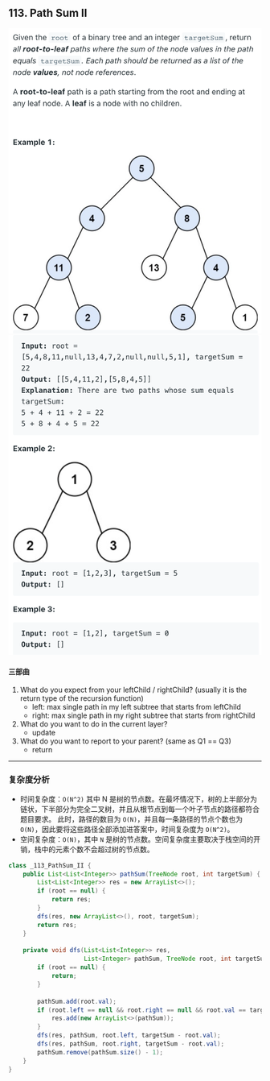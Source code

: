 ## 113. Path Sum II
![](img/2021-08-20-15-06-07.png)
![](img/2021-08-20-15-06-40.png)


#### 三部曲

1. What do you expect from your leftChild / rightChild? (usually it is the return type of the
   recursion function)
   - left: max single path in my left subtree that starts from leftChild
   - right: max single path in my right subtree that starts from rightChild
2. What do you want to do in the current layer?
   - update 
3. What do you want to report to your parent? (same as Q1 == Q3)
   - return 

---

### 复杂度分析
- 时间复杂度：`O(N^2)` 其中 N 是树的节点数。在最坏情况下，树的上半部分为链状，下半部分为完全二叉树，并且从根节点到每一个叶子节点的路径都符合题目要求。
  此时，路径的数目为 `O(N)`，并且每一条路径的节点个数也为 `O(N)`，因此要将这些路径全部添加进答案中，时间复杂度为 `O(N^2)`。
- 空间复杂度：`O(N)`，其中 `N` 是树的节点数。空间复杂度主要取决于栈空间的开销，栈中的元素个数不会超过树的节点数。

```java
class _113_PathSum_II {
    public List<List<Integer>> pathSum(TreeNode root, int targetSum) {
        List<List<Integer>> res = new ArrayList<>();
        if (root == null) {
            return res;
        }
        dfs(res, new ArrayList<>(), root, targetSum);
        return res;
    }

    private void dfs(List<List<Integer>> res,
                     List<Integer> pathSum, TreeNode root, int targetSum) {
        if (root == null) {
            return;
        }

        pathSum.add(root.val);
        if (root.left == null && root.right == null && root.val == targetSum) {
            res.add(new ArrayList<>(pathSum));
        }
        dfs(res, pathSum, root.left, targetSum - root.val);
        dfs(res, pathSum, root.right, targetSum - root.val);
        pathSum.remove(pathSum.size() - 1);
    }
}
```